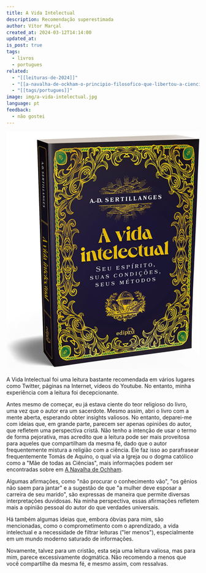 ```yaml
---
title: A Vida Intelectual
description: Recomendação superestimada
author: Vítor Marçal
created_at: 2024-03-12T14:14:00
updated_at: 
is_post: true
tags:
  - livros
  - portugues
related:
  - "[[leituras-de-2024]]"
  - "[[a-navalha-de-ockham-o-principio-filosofico-que-libertou-a-ciencia-e-ajudou-a-explicar-o-universo]]"
  - "[[tags/portugues]]"
image: img/a-vida-intelectual.jpg
language: pt
feedback:
  - não gostei
---
```


![a-vida-intelectual](img/a-vida-intelectual.jpg)

A Vida Intelectual foi uma leitura bastante recomendada em vários lugares  como Twitter, páginas na Internet, vídeos do Youtube. No entanto, minha experiência com a leitura foi decepcionante.

Antes mesmo de começar, eu já estava ciente do teor religioso do livro, uma vez que o autor era um sacerdote. Mesmo assim, abri o livro com a mente aberta, esperando obter insights valiosos. No entanto, deparei-me com ideias que, em grande parte, parecem ser apenas opiniões do autor, que refletem uma perspectiva cristã. Não tenho a intenção de usar o termo de forma pejorativa, mas acredito que a leitura pode ser mais proveitosa para aqueles que compartilham da mesma fé, dado que o autor frequentemente mistura a religião com a ciência. Ele faz isso ao parafrasear frequentemente Tomás de Aquino, o qual via a Igreja ou o dogma católico como a "Mãe de todas as Ciências", mais informações podem ser encontradas sobre em [A Navalha de Ochham](a-navalha-de-ockham-o-principio-filosofico-que-libertou-a-ciencia-e-ajudou-a-explicar-o-universo).

Algumas afirmações, como "não procurar o conhecimento vão", "os gênios não saem para jantar" e a sugestão de que "a mulher deve esposar a carreira de seu marido", são expressas de maneira que permite diversas interpretações duvidosas. Na minha perspectiva, essas afirmações refletem mais a opinião pessoal do autor do que verdades universais.

Há também algumas ideias que, embora óbvias para mim, são mencionadas, como o comprometimento com o aprendizado, a vida intelectual e a necessidade de filtrar leituras ("ler menos"), especialmente em um mundo moderno saturado de informações.

Novamente, talvez para um cristão, esta seja uma leitura valiosa, mas para mim, parece excessivamente dogmática. Não recomendo a menos que você compartilhe da mesma fé, e mesmo assim, com ressalvas.